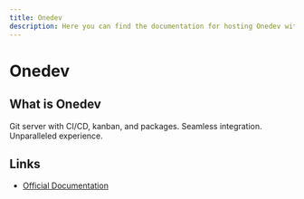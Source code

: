 ```yaml
---
title: Onedev
description: Here you can find the documentation for hosting Onedev with Coolify.
---
```


# Onedev

## What is Onedev

Git server with CI/CD, kanban, and packages. Seamless integration. Unparalleled experience.

## Links

- [Official Documentation](https://docs.onedev.io/?utm_source=coolify.io)
